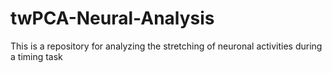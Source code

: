 # twPCA-Neural-Analysis
This is a repository for analyzing the stretching of neuronal activities during a timing task
